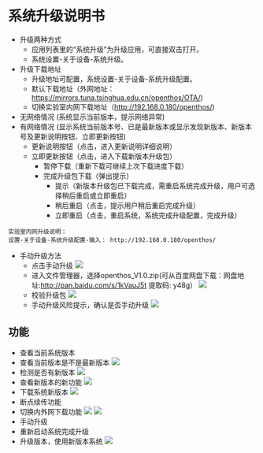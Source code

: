 # 系统升级说明书
   - 升级两种方式
      - 应用列表里的“系统升级”为升级应用，可直接双击打开。
      - 系统设置-关于设备-系统升级。
   - 升级下载地址
      - 升级地址可配置，系统设置-关于设备-系统升级配置。
      - 默认下载地址（外网地址：https://mirrors.tuna.tsinghua.edu.cn/openthos/OTA/)
      - 切换实验室内网下载地址（http://192.168.0.180/openthos/)
   - 无网络情况 (系统显示当前版本，提示网络异常)
   - 有网络情况 (显示系统当前版本号、已是最新版本或显示发现新版本、新版本号及更新说明按钮、立即更新按钮)
      - 更新说明按钮（点击，进入更新说明详细说明）
      - 立即更新按钮（点击，进入下载新版本升级包）
         - 暂停下载（重新下载可继续上次下载进度下载）
         - 完成升级包下载（弹出提示）
           - 提示（新版本升级包已下载完成，需重启系统完成升级，用户可选择稍后重启或立即重启）
           - 稍后重启（点击，提示用户稍后重启完成升级）
           - 立即重启（点击，重启系统，系统完成升级配置，完成升级）
```
实验室内网升级说明：
设置-关于设备-系统升级配置-输入： http://192.168.0.180/openthos/
```     
   - 手动升级方法
      - 点击手动升级
![](pic/xitongshezhi/mupdate.png)
      - 进入文件管理器，选择openthos_V1.0.zip(可从百度网盘下载：网盘地址:http://pan.baidu.com/s/1kVauJ5t 提取码: y48g）
![](pic/xitongshezhi/mupdate1.png)
      - 校验升级包
![](pic/xitongshezhi/mupdate2.png)
      - 手动升级风险提示，确认是否手动升级
![](pic/xitongshezhi/mupdate3.png)     

## 功能  
- 查看当前系统版本
- 查看当前版本是不是最新版本
![](pic/shengji/shengji_banbenhao.png)
- 检测是否有新版本
![](pic/shengji/Screenshot_2017-03-14-15-08-13.png)
- 查看新版本的新功能
![](pic/shengji/Screenshot_2017-03-14-15-08-20.png)
- 下载系统新版本
![](pic/shengji/Screenshot_2017-03-14-15-08-30.png)
- 断点续传功能
- 切换内外网下载功能
![](pic/shengji/tmp_4267-Screenshot_2017-03-14-15-15-5738969218.png)
![](pic/shengji/tmp_4267-ota005-1398370391.png)
- 手动升级
- 重新启动系统完成升级
- 升级版本，使用新版本系统
![](pic/shengji/Screenshot_2017-03-14-15-08-38.png)

